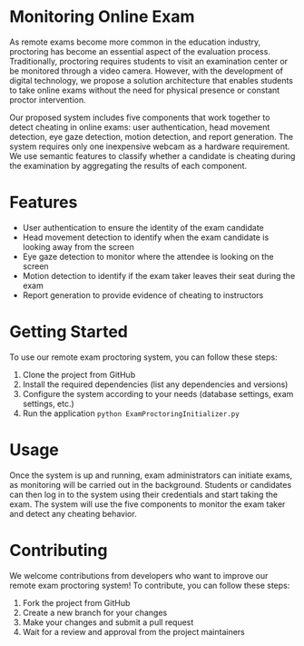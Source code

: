 # Monitoring Online Exam

As remote exams become more common in the education industry, proctoring has become an essential aspect of the evaluation process. Traditionally, proctoring requires students to visit an examination center or be monitored through a video camera. However, with the development of digital technology, we propose a solution architecture that enables students to take online exams without the need for physical presence or constant proctor intervention.

Our proposed system includes five components that work together to detect cheating in online exams: user authentication, head movement detection, eye gaze detection, motion detection, and report generation. The system requires only one inexpensive webcam as a hardware requirement. We use semantic features to classify whether a candidate is cheating during the examination by aggregating the results of each component.

# Features
- User authentication to ensure the identity of the exam candidate
- Head movement detection to identify when the exam candidate is looking away from the screen
- Eye gaze detection to monitor where the attendee is looking on the screen
- Motion detection to identify if the exam taker leaves their seat during the exam
- Report generation to provide evidence of cheating to instructors

# Getting Started
To use our remote exam proctoring system, you can follow these steps:

1. Clone the project from GitHub
2. Install the required dependencies (list any dependencies and versions)
3. Configure the system according to your needs (database settings, exam settings, etc.)
4. Run the application ```python ExamProctoringInitializer.py```

# Usage

Once the system is up and running, exam administrators can initiate exams, as monitoring will be carried out in the background. Students or candidates can then log in to the system using their credentials and start taking the exam. The system will use the five components to monitor the exam taker and detect any cheating behavior.

# Contributing

We welcome contributions from developers who want to improve our remote exam proctoring system! To contribute, you can follow these steps:

1. Fork the project from GitHub
2. Create a new branch for your changes
3. Make your changes and submit a pull request
4. Wait for a review and approval from the project maintainers